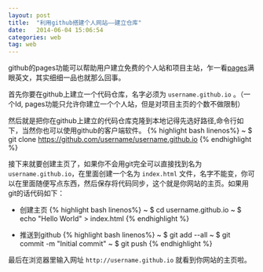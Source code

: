 ```yaml
---
layout: post
title:  "利用github搭建个人网站——建立仓库"
date:   2014-06-04 15:06:54
categories: web
tag: web
---
```


github的pages功能可以帮助用户建立免费的个人站和项目主站，乍一看[pages][page]满眼英文，其实细细一品也就那么回事。

首先你要在github上建立一个代码仓库，名字必须为 `username.github.io` 。（一个Id, pages功能只允许你建立一个个人站，但是对项目主页的个数不做限制）

然后就是把你在github上建立的代码仓库克隆到本地记得先选好路径,命令行如下，当然你也可以使用github的客户端软件。
{% highlight bash linenos%}
~ $ git clone https://github.com/username/username.github.io
{% endhighlight %}

接下来就要创建主页了，如果你不会用git完全可以直接找到名为`username.github.io`，在里面创建一个名为 `index.html` 文件，名字不能变，你可以在里面随便写点东西，然后保存将代码同步，这个就是你网站的主页。如果用git的话代码如下：

* 创建主页
{% highlight bash linenos%}
~ $ cd username.github.io
~ $ echo "Hello World" > index.html
{% endhighlight %}

* 推送到github
{% highlight bash linenos%}
~ $ git add --all
~ $ git commit -m "Initial commit"
~ $ git push
{% endhighlight %}

最后在浏览器里输入网址 `http://username.github.io` 就看到你网站的主页啦。

[page]: pages.github.com